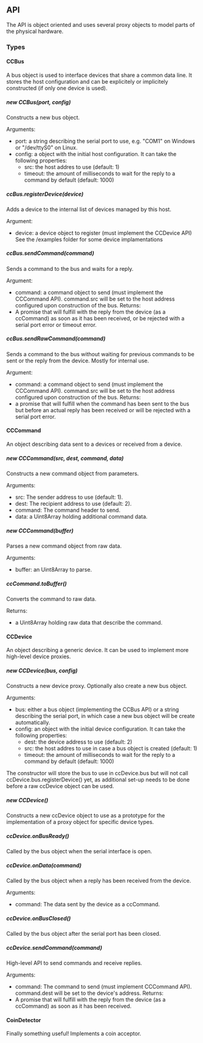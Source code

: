 

API
---

The API is object oriented and uses several proxy objects to model parts of the physical hardware.

### Types

#### CCBus

A bus object is used to interface devices that share a common data line. It stores the host
configuration and can be explicitely or implicitely constructed (if only one device is used).

##### new CCBus(port, config)

Constructs a new bus object.

Arguments:
- port: a string describing the serial port to use, e.g. "COM1" on Windows or "/dev/ttyS0" on Linux.
- config: a object with the initial host configuration. It can take the following properties:
  - src: the host addres to use (default: 1)
  - timeout: the amount of milliseconds to wait for the reply to a command by default (default: 1000)

##### ccBus.registerDevice(device)

Adds a device to the internal list of devices managed by this host.

Argument:
- device: a device object to register (must implement the CCDevice API) See the /examples folder for some device implamentations

##### ccBus.sendCommand(command)

Sends a command to the bus and waits for a reply.

Argument:
- command: a command object to send (must implement the CCCommand API). command.src will be set to the
host address configured upon construction of the bus.
Returns:
- A promise that will fulfill with the reply from the device (as a ccCommand) as soon as it has been received,
or be rejected with a serial port error or timeout error.

##### ccBus.sendRawCommand(command)

Sends a command to the bus without waiting for previous commands to be sent or the reply from the device. Mostly
for internal use.

Argument:
- command: a command object to send (must implement the CCCommand API). command.src will be set to the
host address configured upon construction of the bus.
Returns:
- a promise that will fulfill when the command has been sent to the bus but before an actual reply has
been received or will be rejected with a serial port error.

#### CCCommand

An object describing data sent to a devices or received from a device.

##### new CCCommand(src, dest, command, data)

Constructs a new command object from parameters.

Arguments:
- src: The sender address to use (default: 1).
- dest: The recipient address to use (default: 2).
- command: The command header to send.
- data: a Uint8Array holding additional command data.

##### new CCCommand(buffer)

Parses a new command object from raw data.

Arguments:
- buffer: an Uint8Array to parse.

##### ccCommand.toBuffer()

Converts the command to raw data.

Returns:
- a Uint8Array holding raw data that describe the command.

#### CCDevice

An object describing a generic device. It can be used to implement more high-level device proxies.

##### new CCDevice(bus, config)

Constructs a new device proxy. Optionally also create a new bus object.

Arguments:
- bus: either a bus object (implementing the CCBus API) or a string describing the serial port, in which
case a new bus object will be create automatically.
- config: an object with the initial device configuration. It can take the following properties:
  - dest: the device address to use (default: 2)
  - src: the host addres to use in case a bus object is created (default: 1)
  - timeout: the amount of milliseconds to wait for the reply to a command by default (default: 1000)

The constructor will store the bus to use in ccDevice.bus but will not call ccDevice.bus.registerDevice() yet,
as additional set-up needs to be done before a raw ccDevice object can be used.

##### new CCDevice()

Constructs a new ccDevice object to use as a prototype for the implementation of a  proxy object for
specific device types.

##### ccDevice.onBusReady()

Called by the bus object when the serial interface is open.

##### ccDevice.onData(command)

Called by the bus object when a reply has been received from the device.

Arguments:
- command: The data sent by the device as a ccCommand.

##### ccDevice.onBusClosed()

Called by the bus object after the serial port has been closed.

##### ccDevice.sendCommand(command)

High-level API to send commands and receive replies.

Arguments:
- command: The command to send (must implement CCCommand API). command.dest will be set to the device's address.
Returns:
- A promise that will fulfill with the reply from the device (as a ccCommand) as soon as it has been received.

#### CoinDetector

Finally something useful! Implements a coin acceptor.
